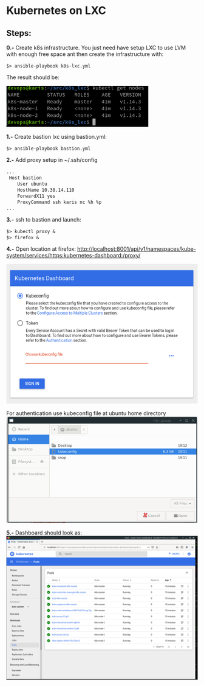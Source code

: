 # Kubernetes on LXC
## Steps:

**0.-** Create k8s infrastructure. You just need have setup LXC to use LVM with enough free space ant then create the infrastructure with:
```
$> ansible-playbook k8s-lxc.yml
```
The result should be:

![k8s cluster](https://github.com/maximba/k8s_lxc/blob/master/images/shot4.png)

**1.-** Create bastion lxc using bastion.yml:
```
$> ansible-playbook bastion.yml
```
**2.-** Add proxy setup in ~/.ssh/config
```
...
 Host bastion
	User ubuntu
	HostName 10.38.14.110
	ForwardX11 yes
	ProxyCommand ssh karis nc %h %p
...

```
**3.-** ssh to bastion and launch:
```
$> kubectl proxy &
$> firefox &
```

**4.-** Open location at firefox:
[http://localhost:8001/api/v1/namespaces/kube-system/services/https:kubernetes-dashboard:/proxy/](http://localhost:8001/api/v1/namespaces/kube-system/services/https:kubernetes-dashboard:/proxy/)

![Auth Page](https://github.com/maximba/k8s_lxc/blob/master/images/shot1.png)

For authentication use kubeconfig file at ubuntu home directory
![kubeconfig](https://github.com/maximba/k8s_lxc/blob/master/images/shot2.png)

**5.-** Dashboard should look as:
![Dashboard](https://github.com/maximba/k8s_lxc/blob/master/images/shot3.png)


&nbsp;

